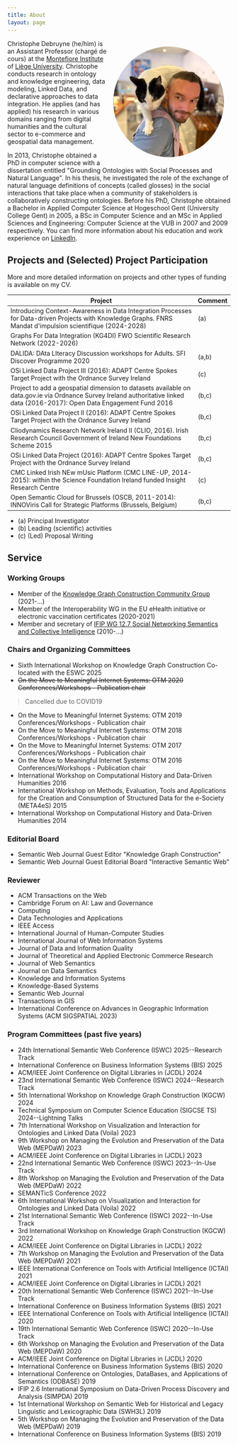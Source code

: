 ```yaml
---
title: About
layout: page
---
```


<style>
figure {
 padding: 15px ;
 margin: auto ;
 float: right ;
}

figure img {
 border-radius: 50% ;
 margin: auto ;
}
</style>
<figure>
 <img src="/images/yours-truly.jpg" width="250" alt="A picture of my face.">
</figure>

Christophe Debruyne (he/him) is an Assistant Professor (chargé de cours) at the [Montefiore Institute](https://www.montefiore.uliege.be/) of [Liège University](https://www.uliege.be/). Christophe conducts research in ontology and knowledge engineering, data modeling, Linked Data, and declarative approaches to data integration. He applies (and has applied) his research in various domains ranging from digital humanities and the cultural sector to e-commerce and geospatial data management.

In 2013, Christophe obtained a PhD in computer science with a dissertation entitled "Grounding Ontologies with Social Processes and Natural Language". In his thesis, he investigated the role of the exchange of natural language definitions of concepts (called glosses) in the social interactions that take place when a community of stakeholders is collaboratively constructing ontologies. Before his PhD, Christophe obtained a Bachelor in Applied Computer Science at Hogeschool Gent (University College Gent) in 2005, a BSc in Computer Science and an MSc in Applied Sciences and Engineering: Computer Science at the VUB in 2007 and 2009 respectively. You can find more information about his education and work experience on [LinkedIn](http://www.linkedin.com/in/christophedebruyne).

## Projects and (Selected) Project Participation

More and more detailed information on projects and other types of funding is available on my CV.

Project | Comment
--- | --- 
Introducing Context-Awareness in Data Integration Processes for Data-driven Projects with Knowledge Graphs. FNRS Mandat d'impulsion scientifique (2024-2028) | (a)
Graphs For Data Integration (KG4DI) FWO Scientific Research Network (2022-2026) |
DALIDA: DAta LIteracy Discussion workshops for Adults. SFI Discover Programme 2020 | (a,b)
OSi Linked Data Project III (2016): ADAPT Centre Spokes Target Project with the Ordnance Survey Ireland | (c)
Project to add a geospatial dimension to datasets available on data.gov.ie via Ordnance Survey Ireland authoritative linked data (2016-2017): Open Data Engagement Fund 2016 | (b,c)
OSi Linked Data Project II (2016): ADAPT Centre Spokes Target Project with the Ordnance Survey Ireland | (b,c)
Cliodynamics Research Network Ireland II (CLIO, 2016). Irish Research Council Government of Ireland New Foundations Scheme 2015 | (b,c)
OSi Linked Data Project (2016): ADAPT Centre Spokes Target Project with the Ordnance Survey Ireland | (b,c)
CMC Linked Irish NEw mUsic Platform (CMC LINE-UP, 2014-2015): within the Science Foundation Ireland funded Insight Research Centre | (c)
Open Semantic Cloud for Brussels (OSCB, 2011-2014): INNOViris Call for Strategic Platforms (Brussels, Belgium) | (b,c)

* (a) Principal Investigator
* (b) Leading (scientific) activities
* (c) (Led) Proposal Writing

## Service
### Working Groups
* Member of the [Knowledge Graph Construction Community Group](https://www.w3.org/community/kg-construct/) (2021-...)
* Member of the Interoperability WG in the EU eHealth initiative or electronic vaccination certificates (2020-2021)
* Member and secretary of [IFIP WG 12.7 Social Networking Semantics and Collective Intelligence](http://www.ifip.org/bulletin/bulltcs/tc12_aim.htm#wg127) (2010-...)

### Chairs and Organizing Committees

* Sixth International Workshop on Knowledge Graph Construction Co-located with the ESWC 2025
* <span style="text-decoration:line-through;">On the Move to Meaningful Internet Systems: OTM 2020 Conferences/Workshops - Publication chair</span>
> Cancelled due to COVID19		
* On the Move to Meaningful Internet Systems: OTM 2019 Conferences/Workshops - Publication chair				
* On the Move to Meaningful Internet Systems: OTM 2018 Conferences/Workshops - Publication chair
* On the Move to Meaningful Internet Systems: OTM 2017 Conferences/Workshops - Publication chair
* On the Move to Meaningful Internet Systems: OTM 2016 Conferences/Workshops - Publication chair
* International Workshop on Computational History and Data-Driven Humanities 2016
* International Workshop on Methods, Evaluation, Tools and Applications for the Creation and Consumption of Structured Data for the e-Society (META4eS) 2015
* International Workshop on Computational History and Data-Driven Humanities 2014

### Editorial Board

* Semantic Web Journal Guest Editor "Knowledge Graph Construction"
* Semantic Web Journal Guest Editorial Board "Interactive Semantic Web"

### Reviewer

* ACM Transactions on the Web
* Cambridge Forum on AI: Law and Governance
* Computing
* Data Technologies and Applications
* IEEE Access
* International Journal of Human-Computer Studies
* International Journal of Web Information Systems
* Journal of Data and Information Quality
* Journal of Theoretical and Applied Electronic Commerce Research
* Journal of Web Semantics
* Journal on Data Semantics
* Knowledge and Information Systems
* Knowledge-Based Systems
* Semantic Web Journal
* Transactions in GIS
* International Conference on Advances in Geographic Information Systems (ACM SIGSPATIAL 2023)

### Program Committees (past five years)

* 24th International Semantic Web Conference (ISWC) 2025--Research Track
* International Conference on Business Information Systems (BIS) 2025
* ACM/IEEE Joint Conference on Digital Libraries in (JCDL) 2024
* 23nd International Semantic Web Conference (ISWC) 2024--Research Track
* 5th International Workshop on Knowledge Graph Construction (KGCW) 2024
* Technical Symposium on Computer Science Education (SIGCSE TS) 2024--Lightning Talks
* 7th International Workshop on Visualization and Interaction for Ontologies and Linked Data (Voila) 2023
* 9th Workshop on Managing the Evolution and Preservation of the Data Web (MEPDaW) 2023
* ACM/IEEE Joint Conference on Digital Libraries in (JCDL) 2023
* 22nd International Semantic Web Conference (ISWC) 2023--In-Use Track
* 8th Workshop on Managing the Evolution and Preservation of the Data Web (MEPDaW) 2022
* SEMANTicS Conference 2022
* 6th International Workshop on Visualization and Interaction for Ontologies and Linked Data (Voila) 2022
* 21st International Semantic Web Conference (ISWC) 2022--In-Use Track
* 3rd International Workshop on Knowledge Graph Construction (KGCW) 2022
* ACM/IEEE Joint Conference on Digital Libraries in (JCDL) 2022
* 7th Workshop on Managing the Evolution and Preservation of the Data Web (MEPDaW) 2021
* IEEE International Conference on Tools with Artificial Intelligence (ICTAI) 2021
* ACM/IEEE Joint Conference on Digital Libraries in (JCDL) 2021
* 20th International Semantic Web Conference (ISWC) 2021--In-Use Track
* International Conference on Business Information Systems (BIS) 2021
* IEEE International Conference on Tools with Artificial Intelligence (ICTAI) 2020
* 19th International Semantic Web Conference (ISWC) 2020--In-Use Track
* 6th Workshop on Managing the Evolution and Preservation of the Data Web (MEPDaW) 2020
* ACM/IEEE Joint Conference on Digital Libraries in (JCDL) 2020
* International Conference on Business Information Systems (BIS) 2020
* International Conference on Ontologies, DataBases, and Applications of Semantics (ODBASE) 2019
* IFIP 2.6 International Symposium on Data-Driven Process Discovery and Analysis (SIMPDA) 2019
* 1st International Workshop on Semantic Web for Historical and Legacy Linguistic and Lexicographic Data (SWH3L) 2019
* 5th Workshop on Managing the Evolution and Preservation of the Data Web (MEPDaW) 2019
* International Conference on Business Information Systems (BIS) 2019
